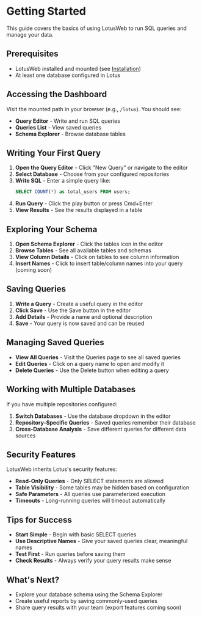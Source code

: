 # Getting Started

This guide covers the basics of using LotusWeb to run SQL queries and manage your data.

## Prerequisites

- LotusWeb installed and mounted (see [Installation](installation.md))
- At least one database configured in Lotus

## Accessing the Dashboard

Visit the mounted path in your browser (e.g., `/lotus`). You should see:

- **Query Editor** - Write and run SQL queries
- **Queries List** - View saved queries
- **Schema Explorer** - Browse database tables

## Writing Your First Query

1. **Open the Query Editor** - Click "New Query" or navigate to the editor
2. **Select Database** - Choose from your configured repositories
3. **Write SQL** - Enter a simple query like:
   ```sql
   SELECT COUNT(*) as total_users FROM users;
   ```
4. **Run Query** - Click the play button or press Cmd+Enter
5. **View Results** - See the results displayed in a table

## Exploring Your Schema

1. **Open Schema Explorer** - Click the tables icon in the editor
2. **Browse Tables** - See all available tables and schemas
3. **View Column Details** - Click on tables to see column information
4. **Insert Names** - Click to insert table/column names into your query (coming soon)

## Saving Queries

1. **Write a Query** - Create a useful query in the editor
2. **Click Save** - Use the Save button in the editor
3. **Add Details** - Provide a name and optional description
4. **Save** - Your query is now saved and can be reused

## Managing Saved Queries

- **View All Queries** - Visit the Queries page to see all saved queries
- **Edit Queries** - Click on a query name to open and modify it
- **Delete Queries** - Use the Delete button when editing a query

## Working with Multiple Databases

If you have multiple repositories configured:

1. **Switch Databases** - Use the database dropdown in the editor
2. **Repository-Specific Queries** - Saved queries remember their database
3. **Cross-Database Analysis** - Save different queries for different data sources

## Security Features

LotusWeb inherits Lotus's security features:

- **Read-Only Queries** - Only SELECT statements are allowed
- **Table Visibility** - Some tables may be hidden based on configuration
- **Safe Parameters** - All queries use parameterized execution
- **Timeouts** - Long-running queries will timeout automatically

## Tips for Success

- **Start Simple** - Begin with basic SELECT queries
- **Use Descriptive Names** - Give your saved queries clear, meaningful names
- **Test First** - Run queries before saving them
- **Check Results** - Always verify your query results make sense

## What's Next?

- Explore your database schema using the Schema Explorer
- Create useful reports by saving commonly-used queries
- Share query results with your team (export features coming soon)